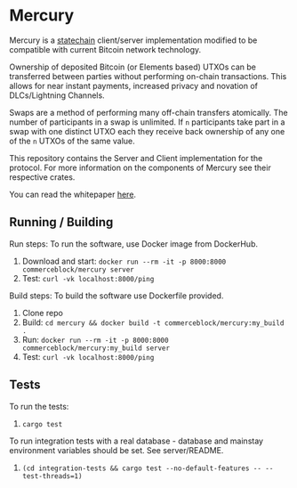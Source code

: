Mercury
=====================================
Mercury is a [statechain](https://github.com/RubenSomsen/rubensomsen.github.io/blob/master/img/statechains.pdf) client/server implementation modified to be compatible with current Bitcoin network technology.

Ownership of deposited Bitcoin (or Elements based) UTXOs can be transferred between parties without performing on-chain transactions. This allows for near instant payments, increased privacy and novation of DLCs/Lightning Channels.

Swaps are a method of performing many off-chain transfers atomically. The number of participants in a swap is unlimited. If `n` participants take part in a swap with one distinct UTXO each they receive back ownership of any one of the `n` UTXOs of the same value. 

This repository contains the Server and Client implementation for the protocol. For more information on the components of Mercury see their respective crates.

You can read the whitepaper [here](doc/statechains.md).

Running / Building
-------

Run steps:
To run the software, use Docker image from DockerHub.

1. Download and start: ```docker run --rm -it -p 8000:8000 commerceblock/mercury server```
2. Test: ```curl -vk localhost:8000/ping```

Build steps:
To build the software use Dockerfile provided.

1. Clone repo
2. Build: ```cd mercury && docker build -t commerceblock/mercury:my_build .```
3. Run: ```docker run --rm -it -p 8000:8000 commerceblock/mercury:my_build server```
4. Test: ```curl -vk localhost:8000/ping```

Tests
-------

To run the tests:
1. ```cargo test```

To run integration tests with a real database - database and mainstay environment variables should be set. See server/README.
1. ```(cd integration-tests && cargo test --no-default-features -- --test-threads=1)```

